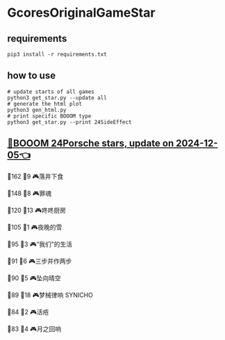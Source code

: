 # GcoresOriginalGameStar

## requirements
```
pip3 install -r requirements.txt
```

## how to use
```
# update starts of all games
python3 get_star.py --update all
# generate the html plot
python3 gen_html.py
# print specific BOOOM type
python3 get_star.py --print 24SideEffect
```

## [🔗BOOOM 24Porsche stars, update on 2024-12-05👈](https://raw.githack.com/sichaozhang1112/GcoresOriginalGameStar/main/html/24Porsche.html) 
🌟162 👥9   🎮落井下食               

🌟148 👥8   🎮罪魂                 

🌟120 👥13  🎮咚咚厨房               

🌟105 👥1   🎮夜晚的雪               

🌟95  👥3   🎮“我们”的生活            

🌟91  👥6   🎮三步并作两步             

🌟90  👥5   🎮坠向晴空               

🌟89  👥18  🎮梦械律响 SYNICHO       

🌟84  👥2   🎮活疮                 

🌟83  👥4   🎮月之回响               

